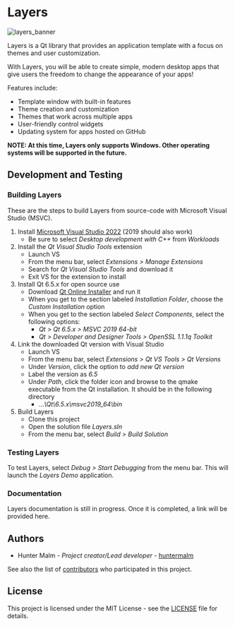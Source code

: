 # Layers

<img src="https://github.com/huntermalm/Layers/blob/main/LayersWidgets/images/layers_banner.svg?raw=true" alt="layers_banner"/>

Layers is a Qt library that provides an application template with a focus on themes and user customization.

With Layers, you will be able to create simple, modern desktop apps that give users the freedom to change the appearance of your apps!

Features include:

- Template window with built-in features
- Theme creation and customization
- Themes that work across multiple apps
- User-friendly control widgets
- Updating system for apps hosted on GitHub

**NOTE: At this time, Layers only supports Windows. Other operating systems will be supported in the future.**

## Development and Testing

### Building Layers

These are the steps to build Layers from source-code with Microsoft Visual Studio (MSVC).

1. Install [Microsoft Visual Studio 2022](https://visualstudio.microsoft.com/downloads/) (2019 should also work)
    - Be sure to select *Desktop development with C++* from *Workloads*
2. Install the *Qt Visual Studio Tools* extension
    - Launch VS
    - From the menu bar, select *Extensions > Manage Extensions*
    - Search for *Qt Visual Studio Tools* and download it
    - Exit VS for the extension to install
3. Install Qt 6.5.x for open source use
    - Download [Qt Online Installer](https://www.qt.io/download-qt-installer-oss) and run it
    - When you get to the section labeled *Installation Folder*, choose the *Custom Installation* option
    - When you get to the section labeled *Select Components*, select the following options:
        - *Qt > Qt 6.5.x > MSVC 2019 64-bit*
        - *Qt > Developer and Designer Tools > OpenSSL 1.1.1q Toolkit*
4. Link the downloaded Qt version with Visual Studio
    - Launch VS
    - From the menu bar, select *Extensions > Qt VS Tools > Qt Versions*
    - Under *Version*, click the option to *add new Qt version*
    - Label the version as *6.5*
    - Under *Path*, click the folder icon and browse to the qmake executable from the Qt installation. It should be in the following directory
        - <i>...\Qt\6.5.x\msvc2019_64\bin</i>
5. Build Layers
    - Clone this project
    - Open the solution file *Layers.sln*
    - From the menu bar, select *Build > Build Solution*

### Testing Layers

To test Layers, select *Debug > Start Debugging* from the menu bar. This will launch the *Layers Demo* application.

### Documentation

Layers documentation is still in progress.  Once it is completed, a link will be provided here.

## Authors

* Hunter Malm - *Project creator/Lead developer* - [huntermalm](https://github.com/huntermalm)

See also the list of [contributors](https://github.com/huntermalm/Layers/contributors) who participated in this project.

## License

This project is licensed under the MIT License - see the [LICENSE](https://github.com/huntermalm/Layers/blob/main/LICENSE) file for details.
